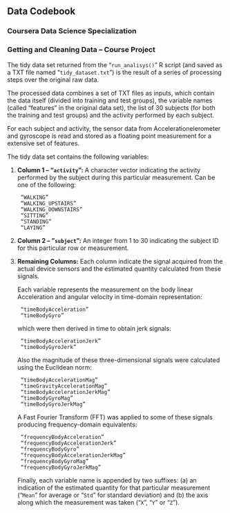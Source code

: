 ## Data Codebook
### Coursera Data Science Specialization 
### Getting and Cleaning Data – Course Project

The tidy data set returned from the “`run_analisys()`” R script (and saved as a TXT file named “`tidy_dataset.txt`”) is the result of a series of processing steps over the original raw data.

The processed data combines a set of TXT files as inputs, which contain the data itself (divided into training and test groups), the variable names (called “features” in the original data set), the list of 30 subjects (for both the training and test groups) and the activity performed by each subject.

For each subject and activity, the sensor data from Accelerationelerometer and gyroscope is read and stored as a floating point measurement for a extensive set of features.

The tidy data set contains the following variables:

1. **Column 1 – “`activity`”:** A character vector indicating the activity performed by the subject during this particular measurement. Can be one of the following:

		“WALKING”
		“WALKING_UPSTAIRS”
		“WALKING_DOWNSTAIRS”
		“SITTING”
		“STANDING”
		“LAYING”
		
2. **Column 2 – ”`subject`”:** An integer from 1 to 30 indicating the subject ID for this particular row or measurement.
3. **Remaining Columns:** Each column indicate the signal acquired from the actual device sensors and the estimated quantity calculated from these signals.

	Each variable represents the measurement on the body linear Acceleration and angular velocity in time-domain representation:
	
		“timeBodyAcceleration”
		“timeBodyGyro”
		
	which were then derived in time to obtain jerk signals: 
	
		“timeBodyAccelerationJerk”
		“timeBodyGyroJerk”
		
	Also the magnitude of these three-dimensional signals were calculated using the Euclidean norm:  
	
		“timeBodyAccelerationMag”
		“timeGravityAccelerationMag”
		“timeBodyAccelerationJerkMag”
		“timeBodyGyroMag”
		“timeBodyGyroJerkMag”
	
	A Fast Fourier Transform (FFT) was applied to some of these signals producing frequency-domain equivalents:
	
		“frequencyBodyAcceleration”
		“frequencyBodyAccelerationJerk”
		“frequencyBodyGyro”
		“frequencyBodyAccelerationJerkMag”
		“frequencyBodyGyroMag”
		“frequencyBodyGyroJerkMag”
	
	Finally, each variable name is appended by two suffixes: (a) an indication of the estimated quantity for that particular measurement (“`Mean`” for average or “`Std`” for standard deviation) and (b) the axis along which the measurement was taken (“`X`”, “`Y`” or “`Z`”).
	